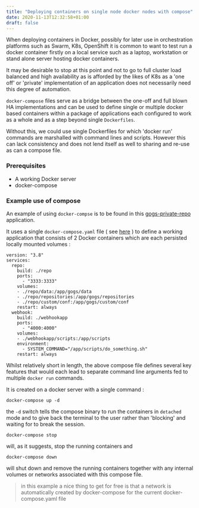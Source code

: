 ```yaml
---
title: "Deploying containers on single node docker nodes with compose"
date: 2020-11-13T12:32:58+01:00
draft: false
---
```


When deploying containers in Docker, possibly for later use in orchestration platforms such as Swarm, K8s, OpenShift it is common to want to test run a docker container firstly on a local service such as a laptop, workstation or stand alone server hosting docker containers. 

It may be desirable to stop at this point and not to go to full cluster load balanced and high availability as is afforded by the likes of K8s as a 'one off' or 'private' implementation of an application does not necessarily need this degree of automation.

`docker-compose` files serve as a bridge between the one-off and full blown HA implementations and can be used to define single or multiple docker based containers within a package of applications each configured to work as a whole and as a step beyond single `Dockerfiles`.

Without this, we could use single Dockerfiles for which 'docker run' commands are marshalled with command lines and scripts. However this can lack consistency and does not lend itself as well to sharing and re-use as can a compose file.

### Prerequisites

* A working Docker server 
* docker-compose

### Example use of compose

An example of using `docker-compse` is to be found in this [gogs-private-repo](https://github.com/marshyon/gogs-private-repo) application.

It uses a single `docker-compose.yaml` file ( see [here](https://github.com/marshyon/gogs-private-repo/blob/master/docker-compose.yml) ) to define a working application that consists of 2 Docker containers which are each persisted locally mounted volumes :

```
version: "3.8"
services:
  repo:
    build: ./repo
    ports:
      - "3333:3333"
    volumes:
    - ./repo/data:/app/gogs/data
    - ./repo/repositories:/app/gogs/repositories
    - ./repo/custom/conf:/app/gogs/custom/conf   
    restart: always 
  webhook:
    build: ./webhookapp
    ports:
      - "4000:4000"  
    volumes:
    - ./webhookapp/scripts:/app/scripts
    environment:
      - SYSTEM_COMMAND="/app/scripts/do_something.sh"
    restart: always 
```    

Whilst relatively short in length, the above compose file defines several key features that would each lead to separate command line arguments fed to multiple `docker run` commands.

It is created on a docker server with a single command :

```
docker-compose up -d
```

the `-d` switch tells the compose binary to run the containers in `detached` mode and to give back the terminal to the user rather than 'blocking' and waiting for <cntrl-c> to break the session.

```
docker-compose stop
```

will, as it suggests, stop the running containers and

```
docker-compose down
```

will shut down and remove the running containers together with any internal volumes or networks associated with this compose file.

> in this example a nice thing to get for free is that a network is automatically created by docker-compose for the current docker-compose.yaml file 



